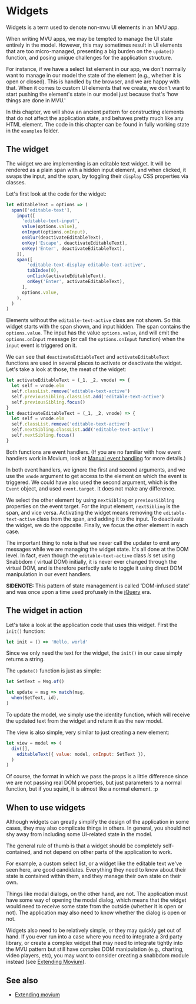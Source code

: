 # Widgets

Widgets is a term used to denote non-mvu UI elements in an MVU app.

When writing MVU apps, we may be tempted to manage the UI state entirely in the
model. However, this may sometimes result in UI elements that are too
micro-managed, presenting a big burden on the `update()` function, and posing
unique challenges for the application structure.

For instance, if we have a select list element in our app, we don't normally
want to manage in our model the state of the element (e.g., whether it is open
or closed). This is handled by the browser, and we are happy with that. When it
comes to custom UI elements that we create, we don't want to start pushing the
element's state in our model just because that's 'how things are done in MVU.'

In this chapter, we will show an ancient pattern for constructing elements that
do not affect the application state, and behaves pretty much like any HTML
element. The code in this chapter can be found in fully working state in
the `examples` folder.

## The widget

The widget we are implementing is an editable text widget. It will be rendered
as a plain span with a hidden input element, and when clicked, it swaps the
input, and the span, by toggling their `display` CSS properties via classes.

Let's first look at the code for the widget:

```javascript
let editableText = options => (
  span(['editable-text'],
    input([
      'editable-text-input',
      value(options.value),
      onInput(options.onInput),
      onBlur(deactivateEditableText),
      onKey('Escape', deactivateEditableText),
      onKey('Enter', deactivateEditableText),
    ]),
    span([
        'editable-text-display editable-text-active',
        tabIndex(0),
        onClick(activateEditableText),
        onKey('Enter', activateEditableText),
      ],
      options.value,
    ),
  )
)
```

Elements without the `editable-text-active` class are not shown. So this widget
starts with the span shown, and input hidden. The span contains the
`options.value`. The input has the value `options.value`, and will emit the
`options.onInput` message (or call the `options.onInput` function) when the
`input` event is triggered on it.

We can see that `deactivateEdtiableText` and `activateEditableText`
functions are used in several places to activate or deactivate the widget. Let's
take a look at those, the meat of the widget:

```javascript
let activateEditableText = (_1, _2, vnode) => {
  let self = vnode.elm
  self.classList.remove('editable-text-active')
  self.previousSibling.classList.add('editable-text-active')
  self.previousSibling.focus()
}
let deactivateEditableText = (_1, _2, vnode) => {
  let self = vnode.elm
  self.classList.remove('editable-text-active')
  self.nextSibling.classList.add('editable-text-active')
  self.nextSibling.focus()
}
```

Both functions are event handlers. (If you are no familiar with how event
handlers work in Movium, look at
[Manual event handling](../library/html.md#manual-event-handling) for more
details.)

In both event handlers, we ignore the first and second arguments, and we use
the `vnode` argument to get access to the element on which the event is
triggered. We could have also used the second argument, which is the `Event`
object, and used `event.target`. It does not make any difference.

We select the other element by using `nextSibling` or `previousSibling`
properties on the event target. For the input element, `nextSibling` is the
span, and vice versa. Activating the widget means removing the
`editable-text-active` class from the span, and adding it to the input. To
deactivate the widget, we do the opposite. Finally, we focus the other element
in each case.

The important thing to note is that we never call the updater to emit any
messages while we are managing the widget state. It's all done at the DOM level.
In fact, even though the `editable-text-active` class *is* set using Snabbdom (
virtual DOM) initially, it is never ever changed through the virtual DOM, and is
therefore perfectly safe to toggle it using direct DOM manipulation in our event
handlers.

**SIDENOTE:** This pattern of state management is called 'DOM-infused state' and
was once upon a time used profusely in the
[jQuery](https://en.wikipedia.org/wiki/JQuery) era.

## The widget in action

Let's take a look at the application code that uses this widget. First the
`init()` function:

```javascript
let init = () => 'Hello, world'
```

Since we only need the text for the widget, the `init()` in our case simply
returns a string.

The `update()` function is just as simple:

```javascript
let SetText = Msg.of()

let update = msg => match(msg,
  when(SetText, id),
)
```

To update the model, we simply use the identity function, which will receive the
updated text from the widget and return it as the new model.

The view is also simple, very similar to just creating a new element:

```javascript
let view = model => (
  div([],
    editableText({ value: model, onInput: SetText }),
  )
)
```

Of course, the format in which we pass the props is a little difference since we
are not passing real DOM properties, but just parameters to a normal function,
but if you squint, it is almost like a normal element. :p

## When to use widgets

Although widgets can greatly simplify the design of the application in some
cases, they may also complicate things in others. In general, you should not shy
away from including some UI-related state in the model.

The general rule of thumb is that a widget should be completely self-contained,
and not depend on other parts of the application to work.

For example, a custom select list, or a widget like the editable text we've seen
here, are good candidates. Everything they need to know about their state is
contained within them, and they manage their own state on their own.

Things like modal dialogs, on the other hand, are not. The application must have
some way of opening the modal dialog, which means that the widget would need to
receive some state from the outside (whether it is open or not). The application
may also need to know whether the dialog is open or not.

Widgets also need to be relatively simple, or they may quickly get out of hand.
If you ever run into a case where you need to integrate a 3rd party library, or
create a complex widget that may need to integrate tightly into the MVU pattern
but still have complex DOM manipulation (e.g., charting, video players, etc),
you may want to consider creating a snabbdom module instead (see
[Extending Movium](./extending-movium.md)).

## See also

- [Extending movium](./extending-movium.md)
